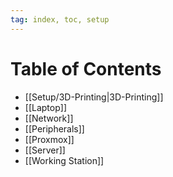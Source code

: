 ```yaml
---
tag: index, toc, setup
---
```

# Table of Contents

- [[Setup/3D-Printing|3D-Printing]]
- [[Laptop]]
- [[Network]]
- [[Peripherals]]
- [[Proxmox]]
- [[Server]]
- [[Working Station]]